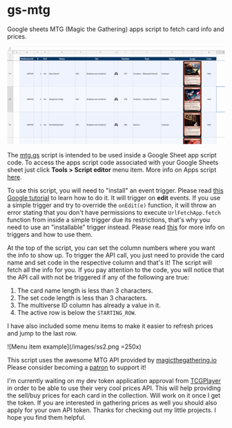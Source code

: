 # gs-mtg
Google sheets MTG (Magic the Gathering) apps script to fetch card info and prices.  

![Table example](/images/ss1.png)  

The [mtg.gs](mtg.gs) script is intended to be used inside a Google Sheet app script code. To access the apps script code associated with your Google Sheets sheet just click **Tools > Script editor** menu item. More info on Apps script [here](https://developers.google.com/apps-script/guides/sheets). 

To use this script, you will need to "install" an event trigger. Please read [this Google tutorial](https://developers.google.com/apps-script/guides/triggers/installable) to learn how to do it. It will trigger on **edit** events. If you use a simple trigger and try to override the `onEdit(e)` function, it will throw an error stating that you don't have permissions to execute `UrlFetchApp.fetch` function from inside a simple trigger due its restrictions, that's why you need to use an "installable" trigger instead. Please read [this](https://developers.google.com/apps-script/guides/triggers/) for more info on triggers and how to use them.

At the top of the script, you can set the column numbers where you want the info to show up. To trigger the API call, you just need to provide the card name and set code in the respective column and that's it! The script will fetch all the info for you. If you pay attention to the code, you will notice that the API call with not be triggered if any of the following are true:

1. The card name length is less than 3 characters.
2. The set code length is less than 3 characters.
3. The multiverse ID column has already a value in it.
4. The active row is below the `STARTING_ROW`.

I have also included some menu items to make it easier to refresh prices and jump to the last row.

![Menu item example](/images/ss2.png =250x)  

This script uses the awesome MTG API provided by [magicthegathering.io](https://magicthegathering.io/) Please consider becoming a [patron](https://www.patreon.com/magicthegathering) to support it!

I'm currently waiting on my dev token application approval from [TCGPlayer](https://www.tcgplayer.com) in order to be able to use their very cool prices API. This will help providing the sell/buy prices for each card in the collection. Will work on it once I get the token. If you are interested in gathering prices as well you should also apply for your own API token. Thanks for checking out my little projects. I hope you find them helpful.
